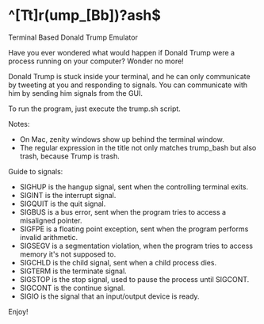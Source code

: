 # ^[Tt]r(ump_[Bb])?ash$
Terminal Based Donald Trump Emulator

Have you ever wondered what would happen if Donald Trump were a process running on your computer? Wonder no more!

Donald Trump is stuck inside your terminal, and he can only communicate by tweeting at you and responding to signals. You can communicate with him by sending him signals from the GUI.

To run the program, just execute the trump.sh script.

Notes:
- On Mac, zenity windows show up behind the terminal window.
- The regular expression in the title not only matches trump_bash but also trash, because Trump is trash.

Guide to signals:
- SIGHUP is the hangup signal, sent when the controlling terminal exits.
- SIGINT is the interrupt signal.
- SIGQUIT is the quit signal.
- SIGBUS is a bus error, sent when the program tries to access a misaligned pointer.
- SIGFPE is a floating point exception, sent when the program performs invalid arithmetic.
- SIGSEGV is a segmentation violation, when the program tries to access memory it's not supposed to.
- SIGCHLD is the child signal, sent when a child process dies.
- SIGTERM is the terminate signal.
- SIGSTOP is the stop signal, used to pause the process until SIGCONT.
- SIGCONT is the continue signal.
- SIGIO is the signal that an input/output device is ready.

Enjoy!